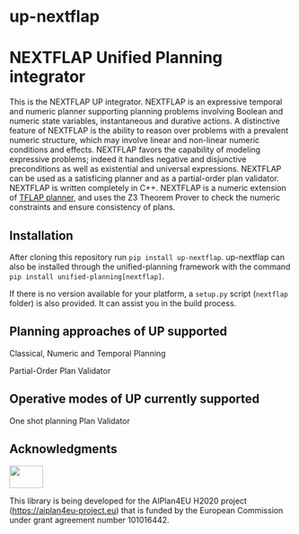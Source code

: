 # up-nextflap
# NEXTFLAP Unified Planning integrator 
This is the NEXTFLAP UP integrator. NEXTFLAP is an expressive temporal and numeric planner supporting planning problems involving Boolean and numeric state variables, instantaneous and durative actions. A distinctive feature of NEXTFLAP is the ability to reason over problems with a prevalent numeric structure, which may involve linear and non-linear numeric conditions and effects. NEXTFLAP favors the capability of modeling expressive problems; indeed it handles negative and disjunctive preconditions as well as existential and universal expressions. NEXTFLAP can be used as a satisficing planner and as a partial-order plan validator. NEXTFLAP is written completely in C++.
NEXTFLAP is a numeric extension of [TFLAP planner](https://grps.webs.upv.es/downloadPaper.php?paperId=238), and uses the Z3 Theorem Prover to check the numeric constraints and ensure consistency of plans.

## Installation
After cloning this repository run ```pip install up-nextflap```. up-nextflap can also be installed through the unified-planning framework with the command ```pip install unified-planning[nextflap]```.

If there is no version available for your platform, a ```setup.py``` script (```nextflap``` folder) is also provided. It can assist you in the build process.

## Planning approaches of UP supported
Classical, Numeric and Temporal Planning

Partial-Order Plan Validator

## Operative modes of UP currently supported
One shot planning
Plan Validator

## Acknowledgments

<img src="https://www.aiplan4eu-project.eu/wp-content/uploads/2021/07/euflag.png" width="60" height="40">

This library is being developed for the AIPlan4EU H2020 project (https://aiplan4eu-project.eu) that is funded by the European Commission under grant agreement number 101016442.
